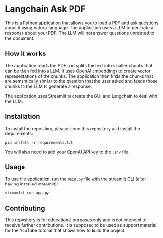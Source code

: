 # Langchain Ask PDF 

This is a Python application that allows you to load a PDF and ask questions about it using natural language. The application uses a LLM to generate a response about your PDF. The LLM will not answer questions unrelated to the document.

## How it works

The application reads the PDF and splits the text into smaller chunks that can be then fed into a LLM. It uses OpenAI embeddings to create vector representations of the chunks. The application then finds the chunks that are semantically similar to the question that the user asked and feeds those chunks to the LLM to generate a response.

The application uses Streamlit to create the GUI and Langchain to deal with the LLM.




## Installation

To install the repository, please clone this repository and install the requirements:

```
pip install -r requirements.txt
```

You will also need to add your OpenAI API key to the `.env` file.

## Usage

To use the application, run the `main.py` file with the streamlit CLI (after having installed streamlit): 

```
streamlit run app.py
```


## Contributing

This repository is for educational purposes only and is not intended to receive further contributions. It is supposed to be used as support material for the YouTube tutorial that shows how to build the project.


